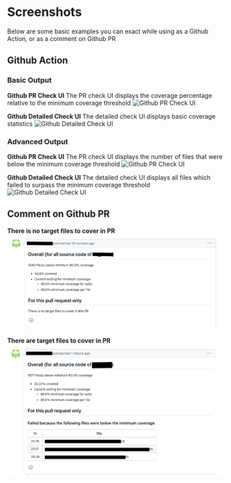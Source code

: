 # Screenshots

Below are some basic examples you can exact while using as a Github Action, or as a comment on Github PR

## Github Action
### Basic Output

**Github PR Check UI**
The PR check UI displays the coverage percentage relative to the minimum coverage threshold
![Github PR Check UI](img/simple-cov-check-basic.png)

**Github Detailed Check UI**
The detailed check UI displays basic coverage statistics
![Github Detailed Check UI](img/simple-cov-check-basic-detailed.png)

### Advanced Output

**Github PR Check UI**
The PR check UI displays the number of files that were below the minimum coverage threshold
![Github PR Check UI](img/simple-cov-check-advanced.png)

**Github Detailed Check UI**
The detailed check UI displays all files which failed to surpass the minimum coverage threshold
![Github Detailed Check UI](img/simple-cov-check-advanced-detailed.png)

## Comment on Github PR
**There is no target files to cover in PR**
![Github PR comment](img/simple-cov-github-comment-no-target-files.png)


**There are target files to cover in PR**
![Github PR comment](img/simple-cov-github-comment.png)